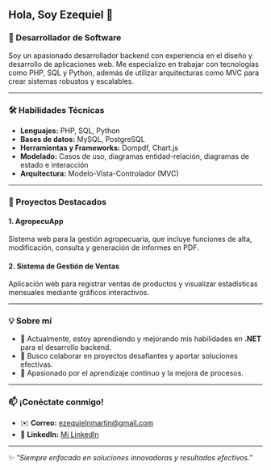 ## Hola, Soy Ezequiel 👋  
### 🚀 Desarrollador de Software  

Soy un apasionado desarrollador backend con experiencia en el diseño y desarrollo de aplicaciones web. Me especializo en trabajar con tecnologías como PHP, SQL y Python, además de utilizar arquitecturas como MVC para crear sistemas robustos y escalables.  

---

### 🛠️ Habilidades Técnicas  
- **Lenguajes:** PHP, SQL, Python  
- **Bases de datos:** MySQL, PostgreSQL  
- **Herramientas y Frameworks:** Dompdf, Chart.js  
- **Modelado:** Casos de uso, diagramas entidad-relación, diagramas de estado e interacción  
- **Arquitectura:** Modelo-Vista-Controlador (MVC)  

---

### 🌟 Proyectos Destacados  
#### **1. AgropecuApp**  
Sistema web para la gestión agropecuaria, que incluye funciones de alta, modificación, consulta y generación de informes en PDF.  

#### **2. Sistema de Gestión de Ventas**  
Aplicación web para registrar ventas de productos y visualizar estadísticas mensuales mediante gráficos interactivos.  

---

### 💡 Sobre mí  
- 🎯 Actualmente, estoy aprendiendo y mejorando mis habilidades en **.NET** para el desarrollo backend.  
- 🤝 Busco colaborar en proyectos desafiantes y aportar soluciones efectivas.  
- 🌱 Apasionado por el aprendizaje continuo y la mejora de procesos.  

---

### 📫 ¡Conéctate conmigo!  
- ✉️ **Correo:** [ezequielnmartin@gmail.com](mailto:ezequielnmartin@gmail.com)  
- 💼 **LinkedIn:** [Mi LinkedIn](https://www.linkedin.com/in/ezequielnicolasmartin/)  

---

✨ *"Siempre enfocado en soluciones innovadoras y resultados efectivos."*  
